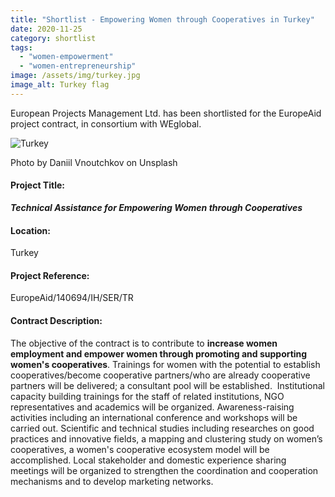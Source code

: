 ```yaml
---
title: "Shortlist - Empowering Women through Cooperatives in Turkey"
date: 2020-11-25
category: shortlist
tags: 
  - "women-empowerment"
  - "women-entrepreneurship"
image: /assets/img/turkey.jpg
image_alt: Turkey flag
---
```


European Projects Management Ltd. has been shortlisted for the EuropeAid project contract, in consortium with WEglobal.

![Turkey](images/daniil-vnoutchkov-Zd6dhJhy_D0-unsplash-1-e1584007783806.jpg)

Photo by Daniil Vnoutchkov on Unsplash

#### Project Title:

**_****Technical Assistance for Empowering Women through Cooperatives****_**

#### Location:

Turkey

#### Project Reference:

EuropeAid/140694/IH/SER/TR

#### **Contract Description:**

The objective of the contract is to contribute to **increase women employment and empower women through promoting and supporting women's cooperatives**. Trainings for women with the potential to establish cooperatives/become cooperative partners/who are already cooperative partners will be delivered; a consultant pool will be established.  Institutional capacity building trainings for the staff of related institutions, NGO representatives and academics will be organized. Awareness-raising activities including an international conference and workshops will be carried out. Scientific and technical studies including researches on good practices and innovative fields, a mapping and clustering study on women’s cooperatives, a women's cooperative ecosystem model will be accomplished. Local stakeholder and domestic experience sharing meetings will be organized to strengthen the coordination and cooperation mechanisms and to develop marketing networks.
